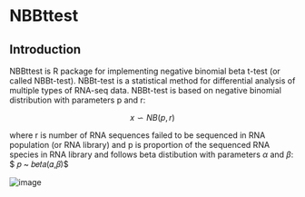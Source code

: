 # NBBttest
## Introduction
NBBttest is R package for implementing negative binomial beta t-test (or called NBBt-test). NBBt-test is a statistical method for differential analysis of multiple types of RNA-seq data. NBBt-test is based on negative binomial distribution with parameters p and r: 

 $$ x \backsim NB(p,r)$$
 
where r is number of RNA sequences failed to be sequenced in RNA population (or RNA library) and p is proportion of the sequenced RNA species in RNA library and follows beta distibution with parameters $\alpha$ and $\beta$:
$ 𝑝 ~  𝑏𝑒𝑡𝑎(𝛼,𝛽)$

![image](https://user-images.githubusercontent.com/14003650/185698478-a8ad2f85-b673-49aa-a5d0-cea217879fa6.png)

